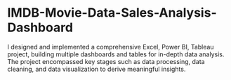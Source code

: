 # IMDB-Movie-Data-Sales-Analysis-Dashboard
I designed and implemented a comprehensive Excel, Power BI, Tableau project, building multiple dashboards and tables for in-depth data analysis. The project encompassed key stages such as data processing, data cleaning, and data visualization to derive meaningful insights.
